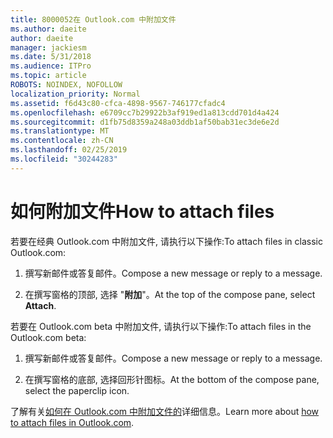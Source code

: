 ```yaml
---
title: 8000052在 Outlook.com 中附加文件
ms.author: daeite
author: daeite
manager: jackiesm
ms.date: 5/31/2018
ms.audience: ITPro
ms.topic: article
ROBOTS: NOINDEX, NOFOLLOW
localization_priority: Normal
ms.assetid: f6d43c80-cfca-4898-9567-746177cfadc4
ms.openlocfilehash: e6709cc7b29922b3af919ed1a813cdd701d4a424
ms.sourcegitcommit: d1fb75d8359a248a03ddb1af50bab31ec3de6e2d
ms.translationtype: MT
ms.contentlocale: zh-CN
ms.lasthandoff: 02/25/2019
ms.locfileid: "30244283"
---
```

# <a name="how-to-attach-files"></a><span data-ttu-id="10b20-102">如何附加文件</span><span class="sxs-lookup"><span data-stu-id="10b20-102">How to attach files</span></span>

<span data-ttu-id="10b20-103">若要在经典 Outlook.com 中附加文件, 请执行以下操作:</span><span class="sxs-lookup"><span data-stu-id="10b20-103">To attach files in classic Outlook.com:</span></span>
  
1. <span data-ttu-id="10b20-104">撰写新邮件或答复邮件。</span><span class="sxs-lookup"><span data-stu-id="10b20-104">Compose a new message or reply to a message.</span></span>
    
2. <span data-ttu-id="10b20-105">在撰写窗格的顶部, 选择 "**附加**"。</span><span class="sxs-lookup"><span data-stu-id="10b20-105">At the top of the compose pane, select **Attach**.</span></span> 
    
<span data-ttu-id="10b20-106">若要在 Outlook.com beta 中附加文件, 请执行以下操作:</span><span class="sxs-lookup"><span data-stu-id="10b20-106">To attach files in the Outlook.com beta:</span></span>
  
1. <span data-ttu-id="10b20-107">撰写新邮件或答复邮件。</span><span class="sxs-lookup"><span data-stu-id="10b20-107">Compose a new message or reply to a message.</span></span>
    
2. <span data-ttu-id="10b20-108">在撰写窗格的底部, 选择回形针图标。</span><span class="sxs-lookup"><span data-stu-id="10b20-108">At the bottom of the compose pane, select the paperclip icon.</span></span>
    
<span data-ttu-id="10b20-109">了解有关[如何在 Outlook.com 中附加文件的](https://go.microsoft.com/fwlink/p/?linkid=2001702&amp;clcid=0x409)详细信息。</span><span class="sxs-lookup"><span data-stu-id="10b20-109">Learn more about [how to attach files in Outlook.com](https://go.microsoft.com/fwlink/p/?linkid=2001702&amp;clcid=0x409).</span></span>
  

